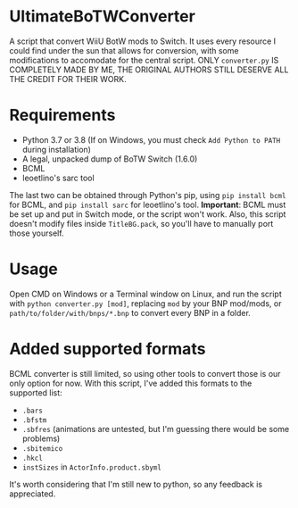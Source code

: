# UltimateBoTWConverter
A script that convert WiiU BotW mods to Switch. It uses every resource I could find under the sun that allows for conversion, with some modifications to accomodate for the central script. ONLY `converter.py` IS COMPLETELY MADE BY ME, THE ORIGINAL AUTHORS STILL DESERVE ALL THE CREDIT FOR THEIR WORK.

# Requirements
- Python 3.7 or 3.8 (If on Windows, you must check `Add Python to PATH` during installation)
- A legal, unpacked dump of BoTW Switch (1.6.0)
- BCML
- leoetlino's sarc tool

The last two can be obtained through Python's pip, using `pip install bcml` for BCML, and `pip install sarc` for leoetlino's tool. 
**Important**: BCML must be set up and put in Switch mode, or the script won't work. Also, this script doesn't modify files inside `TitleBG.pack`, so you'll have to manually port those yourself.

# Usage
Open CMD on Windows or a Terminal window on Linux, and run the script with `python converter.py [mod]`, replacing `mod` by your BNP mod/mods, or `path/to/folder/with/bnps/*.bnp` to convert every BNP in a folder.

# Added supported formats
BCML converter is still limited, so using other tools to convert those is our only option for now. With this script, I've added this formats to the supported list:
- `.bars`
- `.bfstm`
- `.sbfres` (animations are untested, but I'm guessing there would be some problems)
- `.sbitemico`
- `.hkcl`
- `instSizes` in `ActorInfo.product.sbyml`

It's worth considering that I'm still new to python, so any feedback is appreciated.
